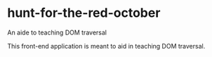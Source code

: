 # hunt-for-the-red-october
An aide to teaching DOM traversal

This front-end application is meant to aid in teaching DOM traversal.
